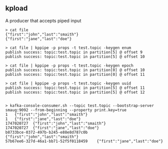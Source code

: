 ## kpload

A producer that accepts piped input

    > cat file
    {"first":"john","last":"smaith"}
    {"first":"jane","last":"doe"}

    > cat file | kppipe -p props -t test.topic -keygen enum
    publish success: topic:test.topic in partition[5] @ offset 9
    publish success: topic:test.topic in partition[5] @ offset 10

    > cat file | kppipe -p props -t test.topic -keygen epoch
    publish success: topic:test.topic in partition[0] @ offset 10
    publish success: topic:test.topic in partition[0] @ offset 11

    > cat file | kppipe -p props -t test.topic -keygen uuid
    publish success: topic:test.topic in partition[5] @ offset 11
    publish success: topic:test.topic in partition[5] @ offset 12


    > kafka-console-consumer.sh --topic test.topic --bootstrap-server smaug:9092 --from-beginning --property print.key=true
    1	{"first":"john","last":"smaith"}
    1	{"first":"jane","last":"doe"}
    1747020727	{"first":"john","last":"smaith"}
    1747020727	{"first":"jane","last":"doe"}
    b8733bce-0372-497b-b245-e88e8d787c0b	{"first":"john","last":"smaith"}
    57b67ee6-327d-46a1-bb71-52f5f0118459	{"first":"jane","last":"doe"}
